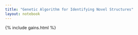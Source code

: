 ```yaml
---
title: "Genetic Algorithm for Identifying Novel Structures"
layout: notebook
---
```


{% include gains.html %}
